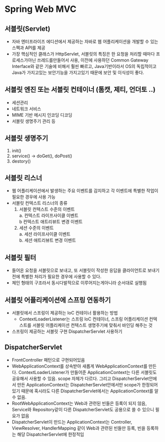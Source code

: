 # Spring Web MVC 

## 서블릿(Servlet)
- 자바 엔터프라이즈 에디션에서 제공하는 자바로 웹 어플리케이션을 개발할 수 있는 스펙과 API를 제공
- 가장 핵심적인 클래스가 HttpServlet, 서블릿의 특징은 한 요청을 처리할 때마다 프로세스가아닌 쓰레드를만들어서 사용, 이전에 사용하던 Common Gateway Interface와 같은 기술에 비해서 훨씬 빠르고, Java기반이라서 OS의 독립적이고 Java가 가지고있는 보안기능을 가지고있기 때문에 보안 및 이식성이 좋다.

## 서블릿 엔진 또는 서블릿 컨테이너 (톰캣, 제티, 언더토 ..)
- 세션관리
- 네트워크 서비스
- MIME 기반 메시지 인코딩 디코딩
- 서블릿 생명주기 관리 등

## 서블릿 생명주기
1. init()
2. service() -> doGet(), doPost()
3. destory()

## 서블릿 리스너
 - 웹 어플리케이션에서 발생하는 주요 이벤트를 감지하고 각 이벤트에 특별한 작업이 필요한 경우에 사용 가능
 - 서블릿 컨텍스트 리스너의 종류 
   1. 서블릿 컨텍스트 수준의 이벤트  
     a. 컨텍스트 라이프사이클 이벤트  
     b 컨텍스트 애트리뷰트 변경 이벤트  
   2. 세션 수준의 이벤트  
     a. 세션 라이프사이클 이벤트  
     b. 세션 애트리뷰트 변경 이벤트  
   
## 서블릿 필터
- 들어온 요청을 서블릿으로 보내고, 또 서블릿이 작성한 응답을 클라이언트로 보내기 전에 특별한 처리가 필요한 경우에 사용할 수 있다.
- 체인 형태의 구조라서 동시다발적으로 이루어지는게아니라 순서대로 실행됨

## 서블릿 어플리케이션에 스프링 연동하기
- 서블릿에서 스프링이 제공하는 IoC 컨테이너 활용하는 방법
  - ContextLoaderListener는 스프링 IoC 컨테이너, 스프링 어플리케이션 컨텍스트를 서블릿 어플리케이션 컨텍스트 생명주기에 맞춰서 바인딩 해주는 것
- 스프링이 제공하는 서블릿 구현 DispatcherServlet 사용하기

## DispatcherServlet
- FrontController 패턴으로 구현되어있음
- WebApplicationContext를 상속받아 새롭게 WebApplicationContext를 만든다. ContextLoaderListener가 만들어준 ApplicationContext는 다른 서블릿도 공유해서 사용할 수 있음. scope 자체가 다르다. 그리고 DispatcherServlet안에서 만든 ApplicationContext는 DispatcherServlet안에서만 scope가 한정되어있기 때문에 혹시라도 다른 DispatcherServlet에서는 ApplicationContext를 알 수 없음.
- RootWebApplicationContext는 Web과 관련된 빈들은 등록이 되지 않음, Service와 Repository같이 다른 DispatcherServlet도 공용으로 쓸 수 있으니 필요가 없음
- DispatcherServlet이 만드는 ApplicationContext는 Controller, ViewResolver, HandlerMapping 같이 Web과 관련된 빈들만 등록, 빈을 등록하는 해당 DispatcherServlet에 한정적임
